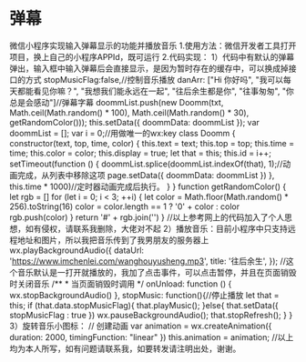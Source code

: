 # 弹幕
微信小程序实现输入弹幕显示的功能并播放音乐
1.使用方法：微信开发者工具打开项目，换上自己的小程序APPId，既可运行
2.代码实现：
    1）代码中有默认的弹幕弹出，输入框中输入弹幕后会直接显示，是因为暂时存在的缓存中，可以换成掉接口的方式
      stopMusicFlag:false,//控制音乐播放
      danArr: ["Hi 你好吗", "我可以每天都能看见你嘛？", "我想我们能永远在一起", "往后余生都是你", "往事匆匆", "你总是会感动"]//弹幕字幕
      doommList.push(new Doomm(txt, Math.ceil(Math.random() * 100), Math.ceil(Math.random() * 30), getRandomColor()));
      this.setData({
          doommData: doommList
      });
      var doommList = [];
      var i = 0;//用做唯一的wx:key
      class Doomm {
          constructor(text, top, time, color) {
              this.text = text;
              this.top = top;
              this.time = time;
              this.color = color;
              this.display = true;
              let that = this;
              this.id = i++;
              setTimeout(function () {
                  doommList.splice(doommList.indexOf(that), 1);//动画完成，从列表中移除这项
                  page.setData({
                      doommData: doommList
                  })
              }, this.time * 1000)//定时器动画完成后执行。
          }
      }
      function getRandomColor() {
          let rgb = []
          for (let i = 0; i < 3; ++i) {
              let color = Math.floor(Math.random() * 256).toString(16)
              color = color.length == 1 ? '0' + color : color
              rgb.push(color)
          }
          return '#' + rgb.join('')
      }
      //以上参考网上的代码加入了个人思想，如有侵权，请联系我删除，大佬对不起
    2）播放音乐：目前小程序中只支持远程地址和图片，所以我把音乐传到了我男朋友的服务器上
      wx.playBackgroundAudio({
            dataUrl: 'https://www.imchenlei.com/wanghouyusheng.mp3',
            title: '往后余生',
        });
        //这个音乐默认是一打开就播放的，我加了点击事件，可以点击暂停，并且在页面销毁时关闭音乐
        /**
         * 当页面销毁时调用
         */
        onUnload: function () {
            wx.stopBackgroundAudio()
        },
        stopMusic: function(){//停止播放
            let that = this;
            if (that.data.stopMusicFlag){
                that.playMusic();
            }else{
                that.setData({
                    stopMusicFlag : true
                })
                wx.pauseBackgroundAudio();
                that.stopRefresh();
            }
        }
    3）旋转音乐小图标：
        // 创建动画
        var animation = wx.createAnimation({
            duration: 2000,
            timingFunction: "linear"
        })
        this.animation = animation;
 //以上均为本人所写，如有问题请联系我，如要转发请注明出处，谢谢。
       
        
